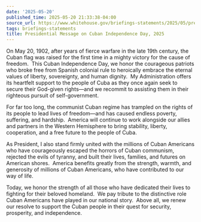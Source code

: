 ```yaml
---
date: '2025-05-20'
published_time: 2025-05-20 21:33:38-04:00
source_url: https://www.whitehouse.gov/briefings-statements/2025/05/presidential-message-on-cuban-independence-day-2025/
tags: briefings-statements
title: Presidential Message on Cuban Independence Day, 2025
---
```

 
On May 20, 1902, after years of fierce warfare in the late 19th century,
the Cuban flag was raised for the first time in a mighty victory for the
cause of freedom.  This Cuban Independence Day, we honor the courageous
patriots who broke free from Spanish colonial rule to heroically embrace
the eternal values of liberty, sovereignty, and human dignity.  My
Administration offers its heartfelt support to the people of Cuba as
they once again seek to secure their God-given rights—and we recommit to
assisting them in their righteous pursuit of self-government.

For far too long, the communist Cuban regime has trampled on the rights
of its people to lead lives of freedom—and has caused endless poverty,
suffering, and hardship.  America will continue to work alongside our
allies and partners in the Western Hemisphere to bring stability,
liberty, cooperation, and a free future to the people of Cuba.

As President, I also stand firmly united with the millions of Cuban
Americans who have courageously escaped the horrors of Cuban communism,
rejected the evils of tyranny, and built their lives, families, and
futures on American shores.  America benefits greatly from the strength,
warmth, and generosity of millions of Cuban Americans, who have
contributed to our way of life.

Today, we honor the strength of all those who have dedicated their lives
to fighting for their beloved homeland.  We pay tribute to the
distinctive role Cuban Americans have played in our national story. 
Above all, we renew our resolve to support the Cuban people in their
quest for security, prosperity, and independence.
